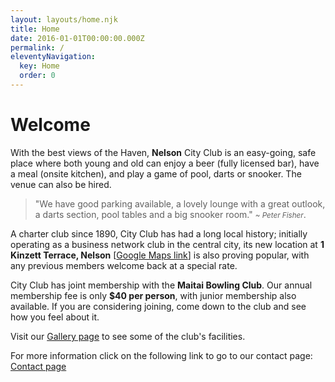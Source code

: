 ```yaml
---
layout: layouts/home.njk
title: Home
date: 2016-01-01T00:00:00.000Z
permalink: /
eleventyNavigation:
  key: Home
  order: 0
---
```


# Welcome

With the best views of the Haven, **Nelson** City Club is an easy-going, safe place where both young and old can enjoy a beer (fully licensed bar), have a meal (onsite kitchen), and play a game of pool, darts or snooker. The venue can also be hired.

> "We have good parking available, a lovely lounge with a great outlook, a darts section, pool tables and a big snooker room." 
<small>*~ Peter Fisher*</small>. 

A charter club since 1890, City Club has had a long local history; initially operating as a business network club in the central city, its new location at **1 Kinzett Terrace, Nelson** [[Google Maps link](https://goo.gl/maps/pUmQtzwUdbDowJ1V9)] is also proving popular, with any previous members welcome back at a special rate. 

City Club has joint membership with the **Maitai Bowling Club**. Our annual membership fee is only **$40 per person**, with junior membership also available. If you are considering joining, come down to the club and see how you feel about it.

Visit our [Gallery page](/gallery) to see some of the club's facilities.

For more information click on the following link to go to our contact page: [Contact page](/contact)

